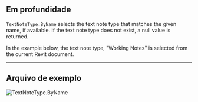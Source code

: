 ## Em profundidade
`TextNoteType.ByName` selects the text note type that matches the given name, if available. If the text note type does not exist, a null value is returned.

In the example below, the text note type, "Working Notes" is selected from the current Revit document.

___
## Arquivo de exemplo

![TextNoteType.ByName](./Revit.Elements.TextNoteType.ByName_img.jpg)
